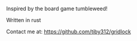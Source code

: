 


Inspired by the board game tumbleweed!


Written in rust


Contact me at:
https://github.com/tiby312/gridlock



